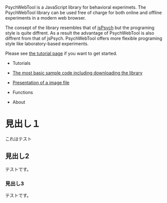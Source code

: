 PsychWebTool is a JavaScript library for behavioral experimets. The PsychWebTool library can be used free of charge for both online and offline experiments in a modern web browser.

The consept of the library resembles that of [jsPsych](http://www.jspsych.org/) but the programing style is quite diffrent. As a result the advantage of PsychWebTool is also diffrent from that of jsPsych. PsychWebTool offers more flexible programing style like laboratory-based experiments.

Please see [the tutorial page](howtouse.md) if you want to get started.

- Tutorials
 - [The most basic sample code including downloading the library](howtouse.md)
 - [Presentation of a image file](presentImage.md)

- Functions

- About

# 見出し１
これはテスト

## 見出し2
テストです。

### 見出し3
テストです。
